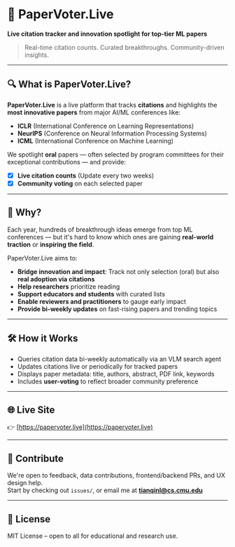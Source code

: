# 📄 PaperVoter.Live

**Live citation tracker and innovation spotlight for top-tier ML papers**  
> Real-time citation counts. Curated breakthroughs. Community-driven insights.

---

## 🔍 What is PaperVoter.Live?

**PaperVoter.Live** is a live platform that tracks **citations** and highlights the **most innovative papers** from major AI/ML conferences like:

- **ICLR** (International Conference on Learning Representations)  
- **NeurIPS** (Conference on Neural Information Processing Systems)  
- **ICML** (International Conference on Machine Learning)  

We spotlight **oral** papers — often selected by program committees for their exceptional contributions — and provide:
- [x] **Live citation counts** (Update every two weeks)  
- [x] **Community voting** on each selected paper

---

## 🚀 Why?

Each year, hundreds of breakthrough ideas emerge from top ML conferences — but it's hard to know which ones are gaining **real-world traction** or **inspiring the field**.

PaperVoter.Live aims to:

- **Bridge innovation and impact**: Track not only selection (oral) but also **real adoption via citations**
- **Help researchers** prioritize reading
- **Support educators and students** with curated lists
- **Enable reviewers and practitioners** to gauge early impact
- **Provide bi-weekly updates** on fast-rising papers and trending topics

---

## 🛠️ How it Works

- Queries citation data bi-weekly automatically via an VLM search agent
- Updates citations live or periodically for tracked papers  
- Displays paper metadata: title, authors, abstract, PDF link, keywords  
- Includes **user-voting** to reflect broader community preference

---

## 🌐 Live Site

👉 [https://papervoter.live](https://papervoter.live)

---


## 🤝 Contribute

We're open to feedback, data contributions, frontend/backend PRs, and UX design help.  
Start by checking out `issues/`, or email me at **tianqinl@cs.cmu.edu**

---

## 📄 License

MIT License – open to all for educational and research use.
